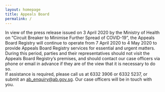 ```yaml
---
layout: homepage
title: Appeals Board 
permalink: /
---
```

<!-- Type your notification here - the notification bar will not appear if this is empty. For other changes, refer to _data/homepage.yml to edit the homepage -->
In view of the press release issued on 3 April 2020 by the Ministry of Health on “Circuit Breaker to Minimise Further Spread of COVID-19”, the Appeals Board Registry will continue to operate from 7 April 2020 to 4 May 2020 to provide Appeals Board Registry services for essential and urgent matters.<br>During this period, parties and their representatives should not visit the Appeals Board Registry’s premises, and should contact our case officers via phone or email in advance if they are of the view that it is necessary to do so.<br>If assistance is required, please call us at 6332 3906 or 6332 5237, or submit an <enquiry form><ab_enquiry@ab.gov.sg>. Our case officers will be in touch with you.
